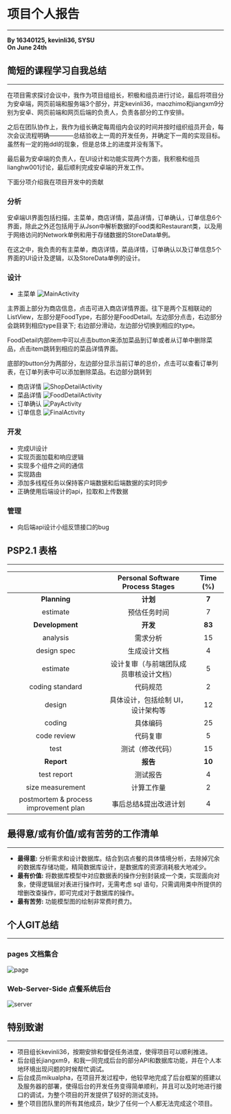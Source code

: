 # 项目个人报告
---
**By 16340125, kevinli36, SYSU**  
**On June 24th**  

## 简短的课程学习自我总结
---
在项目需求探讨会议中，我作为项目组组长，积极和组员进行讨论，最后将项目分为安卓端，网页前端和服务端3个部分，并定kevinli36，maozhimo和jiangxm9分别为安卓、网页前端和网页后端的负责人，负责各部分的工作安排。

之后在团队协作上，我作为组长确定每周组内会议的时间并按时组织组员开会，每次会议流程明确————总结验收上一周的开发任务，并确定下一周的实现目标。虽然有一定的拖ddl的现象，但是总体上的进度并没有落下。

最后最为安卓端的负责人，在UI设计和功能实现两个方面，我积极和组员lianghw001讨论，最后顺利完成安卓端的开发工作。

下面分项介绍我在项目开发中的贡献

### 分析
安卓端UI界面包括扫描，主菜单，商店详情，菜品详情，订单确认，订单信息6个界面，除此之外还包括用于从Json中解析数据的Food类和Restaurant类，以及用于网络访问的Network单例和用于存储数据的StoreData单例。

在这之中，我负责的有主菜单，商店详情，菜品详情，订单确认以及订单信息5个界面的UI设计及逻辑，以及StoreData单例的设计。

### 设计
* 主菜单
![MainActivity](../pic/16340121_lp-github_FinalReport_Assets/login.png)

主界面上部分为商店信息，点击可进入商店详情界面。往下是两个互相联动的ListView，左部分是FoodType，右部分是FoodDetail。左边部分点击，右边部分会跳转到相应type目录下; 右边部分滑动，左边部分切换到相应的type。

FoodDetail内部item中可以点击button来添加菜品到订单或者从订单中删除菜品，点击item跳转到相应的菜品详情界面。

底部的button分为两部分，左边部分显示当前订单的总价，点击可以查看订单列表，在订单列表中可以添加删除菜品。右边部分跳转到

* 商店详情
![ShopDetailActivity](../pic/16340121_lp-github_FinalReport_Assets/store-user.png)
* 菜品详情
![FoodDetailActivity](../pic/16340121_lp-github_FinalReport_Assets/store-order.png)
* 订单确认
![PayActivity](../pic/16340121_lp-github_FinalReport_Assets/store-order.png)
* 订单信息
![FinalActivity](../pic/16340121_lp-github_FinalReport_Assets/store-order.png)

### 开发
* 完成UI设计
* 实现页面加载和响应逻辑
* 实现多个组件之间的通信
* 实现路由
* 添加多线程任务以保持客户端数据和后端数据的实时同步
* 正确使用后端设计的api，拉取和上传数据

### 管理
* 向后端api设计小组反馈接口的bug

## PSP2.1 表格
---

|                                       |    Personal Software Process Stages    | Time (%) |
| :-----------------------------------: | :------------------------------------: | :------: |
|             **Planning**              |                **计划**                |  **7**   |
|               estimate                |              预估任务时间              |    7     |
|            **Development**            |                **开发**                |  **83**  |
|               analysis                |                需求分析                |    15    |
|              design spec              |              生成设计文档              |    4     |
|               estimate                | 设计复审（与前端团队成员审核设计文档） |    5     |
|            coding standard            |                代码规范                |    2     |
|                design                 |   具体设计，包括绘制 UI，设计架构等    |    12    |
|                coding                 |                具体编码                |    25    |
|              code review              |                代码复审                |    5     |
|                 test                  |            测试（修改代码）            |    15    |
|              **Report**               |                **报告**                |  **10**  |
|              test report              |                测试报告                |    4     |
|           size measurement            |               计算工作量               |    2     |
| postmortem & process improvement plan |         事后总结&提出改进计划          |    4     |

## 最得意/或有价值/或有苦劳的工作清单
---
* **最得意:** 分析需求和设计数据库。结合到店点餐的具体情境分析，去除掉冗余的数据库存储功能，精简数据库设计，是数据库的资源消耗极大地减少。
* **最有价值:** 将数据库模型中对应数据表的操作分别封装成一个类，实现面向对象，使得逻辑层对表进行操作时，无需考虑 sql 语句，只需调用类中所提供的增删改查操作，即可完成对于数据库的操作。
* **最有苦劳:** 功能模型图的绘制非常费时费力。


## 个人GIT总结
---
### pages 文档集合
![page](../pic/16340096-jjx8622jjx-Final-Report/page.png)

### Web-Server-Side 点餐系统后台
![server](../pic/16340096-jjx8622jjx-Final-Report/server.png)

## 特别致谢
---
* 项目组长kevinli36，按期安排和督促任务进度，使得项目可以顺利推进。
* 后台组长jiangxm9，和我一同完成后台的部分API和数据库功能，并在个人本地环境出现问题的时候帮忙调试。
* 后台成员mikualpha，在项目开发过程中，他较早地完成了后台框架的搭建以及服务器的部署，使得后台的开发任务变得简单顺利，并且可以及时地进行接口的调试，为整个项目的开发提供了较好的测试支持。
* 整个项目团队里的所有其他成员，缺少了任何一个人都无法完成这个项目。
